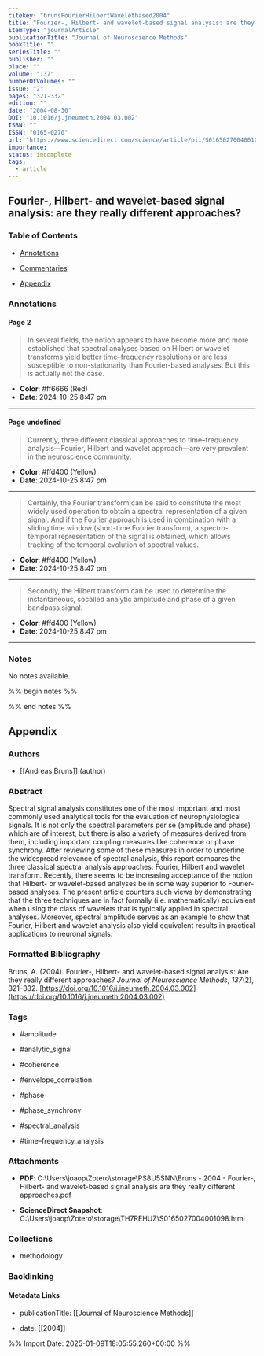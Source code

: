 ```yaml
---
citekey: "brunsFourierHilbertWaveletbased2004"
title: "Fourier-, Hilbert- and wavelet-based signal analysis: are they really different approaches?"
itemType: "journalArticle"
publicationTitle: "Journal of Neuroscience Methods"
bookTitle: ""
seriesTitle: ""
publisher: ""
place: ""
volume: "137"
numberOfVolumes: ""
issue: "2"
pages: "321-332"
edition: ""
date: "2004-08-30"
DOI: "10.1016/j.jneumeth.2004.03.002"
ISBN: ""
ISSN: "0165-0270"
url: "https://www.sciencedirect.com/science/article/pii/S0165027004001098"
importance: 
status: incomplete
tags:
  - article
---
```


## Fourier-, Hilbert- and wavelet-based signal analysis: are they really different approaches?

### Table of Contents

- [Annotations](#annotations)

+ [Commentaries](#commentaries)

- [Appendix](#appendix)

### Annotations




#### Page 2







> In several fields, the notion appears to have become more and more established that spectral analyses based on Hilbert or wavelet transforms yield better time–frequency resolutions or are less susceptible to non-stationarity than Fourier-based analyses. But this is actually not the case.





- **Color**: #ff6666 (Red)
- **Date**: 2024-10-25 8:47 pm

---



#### Page undefined







> Currently, three different classical approaches to time–frequency analysis—Fourier, Hilbert and wavelet approach—are very prevalent in the neuroscience community.





- **Color**: #ffd400 (Yellow)
- **Date**: 2024-10-25 8:47 pm

---







> Certainly, the Fourier transform can be said to constitute the most widely used operation to obtain a spectral representation of a given signal. And if the Fourier approach is used in combination with a sliding time window (short-time Fourier transform), a spectro-temporal representation of the signal is obtained, which allows tracking of the temporal evolution of spectral values.





- **Color**: #ffd400 (Yellow)
- **Date**: 2024-10-25 8:47 pm

---







> Secondly, the Hilbert transform can be used to determine the instantaneous, socalled analytic amplitude and phase of a given bandpass signal.





- **Color**: #ffd400 (Yellow)
- **Date**: 2024-10-25 8:47 pm

---





### Notes


No notes available.


%% begin notes %%

<!-- Write your personal notes here -->

%% end notes %%

## Appendix

### Authors


- [[Andreas Bruns]] (author)



### Abstract

Spectral signal analysis constitutes one of the most important and most commonly used analytical tools for the evaluation of neurophysiological signals. It is not only the spectral parameters per se (amplitude and phase) which are of interest, but there is also a variety of measures derived from them, including important coupling measures like coherence or phase synchrony. After reviewing some of these measures in order to underline the widespread relevance of spectral analysis, this report compares the three classical spectral analysis approaches: Fourier, Hilbert and wavelet transform. Recently, there seems to be increasing acceptance of the notion that Hilbert- or wavelet-based analyses be in some way superior to Fourier-based analyses. The present article counters such views by demonstrating that the three techniques are in fact formally (i.e. mathematically) equivalent when using the class of wavelets that is typically applied in spectral analyses. Moreover, spectral amplitude serves as an example to show that Fourier, Hilbert and wavelet analysis also yield equivalent results in practical applications to neuronal signals.


### Formatted Bibliography

Bruns, A. (2004). Fourier-, Hilbert- and wavelet-based signal analysis: Are they really different approaches? _Journal of Neuroscience Methods_, _137_(2), 321–332. [https://doi.org/10.1016/j.jneumeth.2004.03.002](https://doi.org/10.1016/j.jneumeth.2004.03.002)


### Tags


- #amplitude

- #analytic_signal

- #coherence

- #envelope_correlation

- #phase

- #phase_synchrony

- #spectral_analysis

- #time–frequency_analysis




### Attachments


- **PDF**: C:\Users\joaop\Zotero\storage\PS8U5SNN\Bruns - 2004 - Fourier-, Hilbert- and wavelet-based signal analysis are they really different approaches.pdf

- **ScienceDirect Snapshot**: C:\Users\joaop\Zotero\storage\TH7REHUZ\S0165027004001098.html




### Collections


- methodology





### Backlinking


#### Metadata Links


- publicationTitle: [[Journal of Neuroscience Methods]]




- date: [[2004]]





<!-- Any additional notes or comments -->


%% Import Date: 2025-01-09T18:05:55.260+00:00 %%
